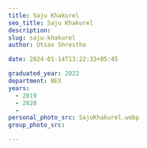```yaml
---
title: Saju Khakurel
seo_title: Saju Khakurel
description: 
slug: saju-khakurel
author: Utsav Shrestha

date: 2024-01-14T13:22:33+05:45

graduated_year: 2022
department: BEX 
years:
  - 2019
  - 2020
  - 
personal_photo_src: SajuKhakurel.webp
group_photo_src: 

---
```


